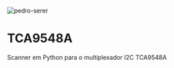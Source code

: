 <p align="left"> <img src="https://img.shields.io/github/license/{Pedro-Serer}/{TCA9548A}.svg" alt="pedro-serer" /> </p>

# TCA9548A
Scanner em Python para o multiplexador I2C TCA9548A
